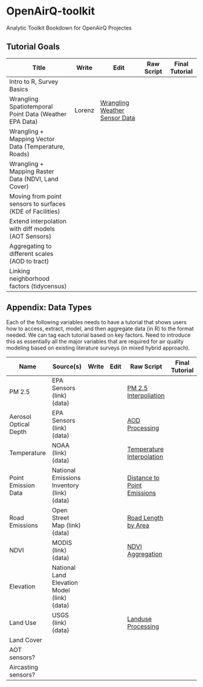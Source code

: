 # OpenAirQ-toolkit
Analytic Toolkit Bookdown for OpenAirQ Projectes

## Tutorial Goals 

 Title | Write | Edit | Raw Script | Final Tutorial 
 --- | --- | --- | --- | --- | 
Intro to R, Survey Basics| | | | 
Wrangling Spatiotemporal Point Data (Weather EPA Data) | Lorenz | [Wrangling Weather Sensor Data](https://github.com/GeoDaCenter/OpenAirQ-toolkit/blob/master/Documentation/01-weather.Rmd) | | 
Wrangling + Mapping Vector Data (Temperature, Roads) | | | |  
Wrangling + Mapping Raster Data (NDVI, Land Cover) | | | |  
Moving from point sensors to surfaces (KDE of Facilities) | | | |  
Extend interpolation with diff models (AOT Sensors) | | | |  
Aggregating to different scales (AOD to tract)  | | | |  
Linking neighborhood factors (tidycensus) | | | |  

## Appendix: Data Types
Each of the following variables needs to have a tutorial that shows users how to access, extract, model, and then aggregate data (in R) to the format needed. We can tag each tutorial based on key factors. Need to introduce this as essentially all the major variables that are required for air quality modeling based on existing literature surveys (in mixed hybrid approach).

Name | Source(s) | Write | Edit | Raw Script | Final Tutorial
--- | --- | --- | --- | --- | ---  
PM 2.5 | EPA Sensors (link) (data) | |  | [PM 2.5 Interpoliation](https://github.com/GeoDaCenter/OpenAirQ-phase1/tree/master/data-workflows/sensors/epa-sensors/PM25) | 
Aerosol Optical Depth | EPA Sensors (link) (data) |  |  | [AOD Processing](https://github.com/GeoDaCenter/OpenAirQ-phase1/tree/master/data-workflows/aod-MAIAC) | 
Temperature | NOAA (link) (data) | | | [Temperature Interpolation](https://github.com/GeoDaCenter/OpenAirQ-phase1/tree/master/data-workflows/covariates/meteorological-data/Temperature)
Point Emission Data | National Emissions Inventory (link) (data) |  | | [Distance to Point Emissions](https://github.com/GeoDaCenter/OpenAirQ-phase1/tree/master/data-workflows/covariates/point-emissions) |  
Road Emissions | Open Street Map (link) (data) |  |  | [Road Length by Area](https://github.com/GeoDaCenter/OpenAirQ-phase1/tree/master/data-workflows/covariates/road-emissions) | 
NDVI | MODIS (link) (data) |  |  | [NDVI Aggregation](https://github.com/GeoDaCenter/OpenAirQ-phase1/tree/master/data-workflows/covariates/ndvi-data) | 
Elevation | National Land Elevation Model (link) (data) |  |  |  | 
Land Use | USGS (link) (data) |   || [Landuse Processing](https://github.com/GeoDaCenter/OpenAirQ-phase1/blob/master/data-workflows/covariates/land-use/processLU.R) | 
Land Cover |  |  |  |  |   
AOT sensors? |  |  |  |  |   
Aircasting sensors? |  |  |  |  |   






